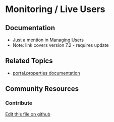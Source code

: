 # Monitoring / Live Users

## Documentation

* Just a mention in [Managing Users](https://portal.liferay.dev/docs/7-2/user/-/knowledge_base/u/managing-users)
* Note: link covers version 7.2 - requires update

## Related Topics

* [portal.properties documentation](https://docs.liferay.com/portal/7.4-ga1/propertiesdoc/portal.properties.html#Live%20Users)

## Community Resources


### Contribute

[Edit this file on github](https://github.com/olafk/controlpanel-documentation-docs/blob/master/md/74en/com_liferay_monitoring_web_portlet_MonitoringPortlet.md)

